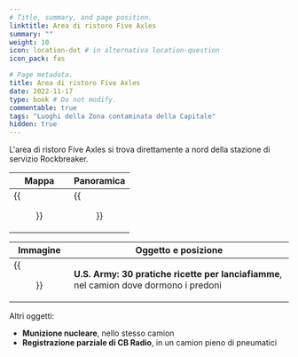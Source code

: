 ```yaml
---
# Title, summary, and page position.
linktitle: Area di ristoro Five Axles
summary: ""
weight: 10
icon: location-dot # in alternativa location-question
icon_pack: fas

# Page metadata.
title: Area di ristoro Five Axles
date: 2022-11-17
type: book # Do not modify.
commentable: true
tags: "Luoghi della Zona contaminata della Capitale"
hidden: true
---
```


L'area di ristoro Five Axles si trova direttamente a nord della stazione di servizio Rockbreaker.

| Mappa                  | Panoramica                     |
| ---------------------- | ------------------------------ |
| {{<figure src="FAR_Stop_loc.webp">}} | {{<figure src="Five_Axles_Rest_Stop.webp">}} |

| Immagine                                                               | Oggetto e posizione                                                                    |
| ---------------------------------------------------------------------- | -------------------------------------------------------------------------------------- |
| {{<figure src="Five_Axles_Rest_Stop_U.S._Army_30_Handy_Flamethrower_Recipes.webp">}} | **U.S. Army: 30 pratiche ricette per lanciafiamme**, nel camion dove dormono i predoni |


Altri oggetti:
- **Munizione nucleare**, nello stesso camion
- **Registrazione parziale di CB Radio**, in un camion pieno di pneumatici

